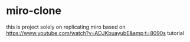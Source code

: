 # miro-clone
this is project solely on replicating miro based on https://www.youtube.com/watch?v=ADJKbuayubE&amp;t=8090s tutorial
